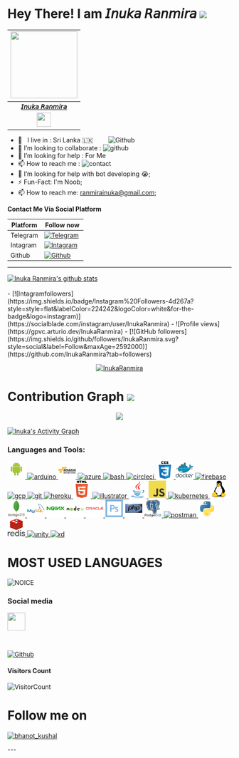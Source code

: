 # Hey There! I am 𝘐𝘯𝘶𝘬𝘢 𝘙𝘢𝘯𝘮𝘪𝘳𝘢 <img src="https://raw.githubusercontent.com/MartinHeinz/MartinHeinz/master/wave.gif" width="50px">
<!-- Your badges
You can use the website to generate badges: https://shields.io/
-->
| <a href="https://t.me/InukaRanmira"><img src="https://telegra.ph/file/649e4231effb26e3c00f0.jpg" width="150px" height="150px" /></a> |
|:---------------------------------------------------------------------------------------------------------------------------------------: |
|       **[𝘐𝘯𝘶𝘬𝘢 𝘙𝘢𝘯𝘮𝘪𝘳𝘢](https://t.me/InukaRanmira)**                                                                                |
| <a href="https://t.me/InukaRanmira_bot"><img src="https://cdn4.iconfinder.com/data/icons/logos-and-brands/512/335_Telegram_logo-256.png" width="32px" height="32px"></a>
<img width="55%" align="right" alt="Github" src="https://raw.githubusercontent.com/onimur/.github/master/.resources/git-header.svg" />
<!-- Your badges
You can use the website to generate badges: https://shields.io/
-->

-  🚶‍ &nbsp; I live in : Sri Lanka 🇱🇰  <br>
-  👯 I’m looking to collaborate : ![github](https://img.shields.io/badge/On-Github-black)  <br>
-  🤔 I’m looking for help : For  Me  <br>
-  📫 How to reach me : ![contact](https://img.shields.io/badge/Contact%20me-On%20Telegram-blue)
-  🤔 I’m looking for help with bot developing 😭;
-  ⚡️ Fun-Fact: I'm Noob;
-  📫 How to reach me: ranmirainuka@gmail.com;

<b>Contact Me Via Social Platform</b>
  
| **Platform** |  **Follow now**   |
|------------|---------------------|
|  Telegram    | [![Telegram](https://img.shields.io/badge/InukaRanmira%20-About-003245?style=flat&labelColor=224242&logoColor=white&for-the-badge&logo=telegram)](https://t.me/InukaRanmira)&nbsp;|
|  Intagram | [![Intagram](https://img.shields.io/badge/Follow%20me%20on%20Instagram-4d267a?style=style=flat&labelColor=224242&logoColor=white&for-the-badge&logo=instagram)](https://www.instagram.com/InukaRanmira/)&nbsp; |
| Github | [![Github](https://img.shields.io/badge/Github-000000?style=style=flat&labelColor=224242&logoColor=white&for-the-badge&logo=github)](https://github.com/InukaRanmira) |

**** 
 <a href="https://github.com/InukaRanmira/handle-path-oz">
    <img align="center" alt="Inuka Ranmira's github stats" src="https://github-readme-stats.vercel.app/api?username=InukaRanmira&show_icons=true&theme=midnight-purple" />
  </a>

<br>
<br>
- [![Intagramfollowers](https://img.shields.io/badge/Instagram%20Followers-4d267a?style=style=flat&labelColor=224242&logoColor=white&for-the-badge&logo=instagram)](https://socialblade.com/instagram/user/InukaRanmira)
- ![Profile views](https://gpvc.arturio.dev/InukaRanmira)
- [![GitHub followers](https://img.shields.io/github/followers/InukaRanmira.svg?style=social&label=Follow&maxAge=2592000)](https://github.com/InukaRanmira?tab=followers)
  



<p align="center"> <a href="https://github.com/InukaRanmira"><img src="https://github-profile-trophy.vercel.app/?username=InukaRanmira&no-bg=true" alt="InukaRanmira" /></a> </p>



# Contribution Graph <img src="https://octodex.github.com/images/daftpunktocat-thomas.gif" width=100px>

<p align="center">
  <a href="https://github.com/InukaRanmira">
    <img src="https://github-readme-streak-stats.herokuapp.com/?user=InukaRanmira#version3"/>
  </a>
</p>
<a href="h

  <a href="https://github.com/InukaRanmira"><img alt="Inuka's Activity Graph" src="https://activity-graph.herokuapp.com/graph?username=InukaRanmira&bg_color=1F222E&color=F8D866&line=F85D7F&point=FFFFFF&hide_border=true" /></a>






<h3 align="left">Languages and Tools:</h3>
<p align="left"> <a href="https://developer.android.com" target="_blank"> <img src="https://raw.githubusercontent.com/devicons/devicon/master/icons/android/android-original-wordmark.svg" alt="android" width="40" height="40"/> </a> <a href="https://www.arduino.cc/" target="_blank"> <img src="https://cdn.worldvectorlogo.com/logos/arduino-1.svg" alt="arduino" width="40" height="40"/> </a> <a href="https://aws.amazon.com" target="_blank"> <img src="https://raw.githubusercontent.com/devicons/devicon/master/icons/amazonwebservices/amazonwebservices-original-wordmark.svg" alt="aws" width="40" height="40"/> </a> <a href="https://azure.microsoft.com/en-in/" target="_blank"> <img src="https://www.vectorlogo.zone/logos/microsoft_azure/microsoft_azure-icon.svg" alt="azure" width="40" height="40"/> </a> <a href="https://www.gnu.org/software/bash/" target="_blank"> <img src="https://www.vectorlogo.zone/logos/gnu_bash/gnu_bash-icon.svg" alt="bash" width="40" height="40"/> </a> <a href="https://circleci.com" target="_blank"> <img src="https://www.vectorlogo.zone/logos/circleci/circleci-icon.svg" alt="circleci" width="40" height="40"/> </a> <a href="https://www.w3schools.com/css/" target="_blank"> <img src="https://raw.githubusercontent.com/devicons/devicon/master/icons/css3/css3-original-wordmark.svg" alt="css3" width="40" height="40"/> </a> <a href="https://www.docker.com/" target="_blank"> <img src="https://raw.githubusercontent.com/devicons/devicon/master/icons/docker/docker-original-wordmark.svg" alt="docker" width="40" height="40"/> </a> <a href="https://firebase.google.com/" target="_blank"> <img src="https://www.vectorlogo.zone/logos/firebase/firebase-icon.svg" alt="firebase" width="40" height="40"/> </a> <a href="https://cloud.google.com" target="_blank"> <img src="https://www.vectorlogo.zone/logos/google_cloud/google_cloud-icon.svg" alt="gcp" width="40" height="40"/> </a> <a href="https://git-scm.com/" target="_blank"> <img src="https://www.vectorlogo.zone/logos/git-scm/git-scm-icon.svg" alt="git" width="40" height="40"/> </a> <a href="https://heroku.com" target="_blank"> <img src="https://www.vectorlogo.zone/logos/heroku/heroku-icon.svg" alt="heroku" width="40" height="40"/> </a> <a href="https://www.w3.org/html/" target="_blank"> <img src="https://raw.githubusercontent.com/devicons/devicon/master/icons/html5/html5-original-wordmark.svg" alt="html5" width="40" height="40"/> </a> <a href="https://www.adobe.com/in/products/illustrator.html" target="_blank"> <img src="https://www.vectorlogo.zone/logos/adobe_illustrator/adobe_illustrator-icon.svg" alt="illustrator" width="40" height="40"/> </a> <a href="https://www.java.com" target="_blank"> <img src="https://raw.githubusercontent.com/devicons/devicon/master/icons/java/java-original.svg" alt="java" width="40" height="40"/> </a> <a href="https://developer.mozilla.org/en-US/docs/Web/JavaScript" target="_blank"> <img src="https://raw.githubusercontent.com/devicons/devicon/master/icons/javascript/javascript-original.svg" alt="javascript" width="40" height="40"/> </a> <a href="https://kubernetes.io" target="_blank"> <img src="https://www.vectorlogo.zone/logos/kubernetes/kubernetes-icon.svg" alt="kubernetes" width="40" height="40"/> </a> <a href="https://www.linux.org/" target="_blank"> <img src="https://raw.githubusercontent.com/devicons/devicon/master/icons/linux/linux-original.svg" alt="linux" width="40" height="40"/> </a> <a href="https://www.mongodb.com/" target="_blank"> <img src="https://raw.githubusercontent.com/devicons/devicon/master/icons/mongodb/mongodb-original-wordmark.svg" alt="mongodb" width="40" height="40"/> </a> <a href="https://www.mysql.com/" target="_blank"> <img src="https://raw.githubusercontent.com/devicons/devicon/master/icons/mysql/mysql-original-wordmark.svg" alt="mysql" width="40" height="40"/> </a> <a href="https://www.nginx.com" target="_blank"> <img src="https://raw.githubusercontent.com/devicons/devicon/master/icons/nginx/nginx-original.svg" alt="nginx" width="40" height="40"/> </a> <a href="https://nodejs.org" target="_blank"> <img src="https://raw.githubusercontent.com/devicons/devicon/master/icons/nodejs/nodejs-original-wordmark.svg" alt="nodejs" width="40" height="40"/> </a> <a href="https://www.oracle.com/" target="_blank"> <img src="https://raw.githubusercontent.com/devicons/devicon/master/icons/oracle/oracle-original.svg" alt="oracle" width="40" height="40"/> </a> <a href="https://www.photoshop.com/en" target="_blank"> <img src="https://raw.githubusercontent.com/devicons/devicon/master/icons/photoshop/photoshop-line.svg" alt="photoshop" width="40" height="40"/> </a> <a href="https://www.php.net" target="_blank"> <img src="https://raw.githubusercontent.com/devicons/devicon/master/icons/php/php-original.svg" alt="php" width="40" height="40"/> </a> <a href="https://www.postgresql.org" target="_blank"> <img src="https://raw.githubusercontent.com/devicons/devicon/master/icons/postgresql/postgresql-original-wordmark.svg" alt="postgresql" width="40" height="40"/> </a> <a href="https://postman.com" target="_blank"> <img src="https://www.vectorlogo.zone/logos/getpostman/getpostman-icon.svg" alt="postman" width="40" height="40"/> </a> <a href="https://www.python.org" target="_blank"> <img src="https://raw.githubusercontent.com/devicons/devicon/master/icons/python/python-original.svg" alt="python" width="40" height="40"/> </a> <a href="https://redis.io" target="_blank"> <img src="https://raw.githubusercontent.com/devicons/devicon/master/icons/redis/redis-original-wordmark.svg" alt="redis" width="40" height="40"/> </a> <a href="https://unity.com/" target="_blank"> <img src="https://www.vectorlogo.zone/logos/unity3d/unity3d-icon.svg" alt="unity" width="40" height="40"/> </a> <a href="https://www.adobe.com/products/xd.html" target="_blank"> <img src="https://cdn.worldvectorlogo.com/logos/adobe-xd.svg" alt="xd" width="40" height="40"/> </a> </p>


# MOST USED LANGUAGES
![NOICE](https://github-readme-stats.vercel.app/api/top-langs/?username=InukaRanmira&theme=dark&show_icons=true)
                        
### Social media
                                                              
<a href="https://t.me/InukaRanmira" target="blank"><img align="center" src="https://cdn4.iconfinder.com/data/icons/logos-and-brands/512/335_Telegram_logo-256.png"  height="40" width="40" /></a> &nbsp;&nbsp;
</p>

<br>
                                                              
[![Github](https://img.shields.io/badge/-Github-000?style=flat&logo=Github&logoColor=white)](https://github.com/InukaRanmira)                                                        

#### **Visitors Count**  
![VisitorCount](https://profile-counter.glitch.me/{InukaRanmira}/count.svg)
                                                            
# Follow me on
<p align="left">
<a href="https://t.me/InukaRanmira" target="blank"><img align="center" src="https://upload-icon.s3.us-east-2.amazonaws.com/uploads/icons/png/1766858341556105723-512.png" alt="bhanot_kushal" height="40" width="40" /></a> &nbsp;&nbsp;
</p>
---
